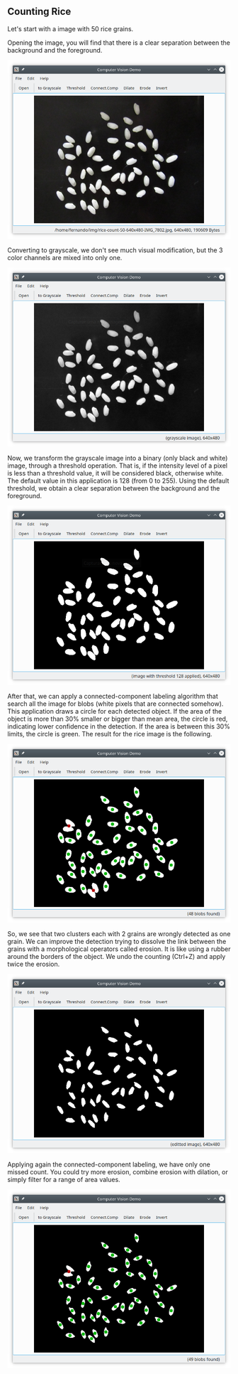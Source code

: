 ## Counting Rice

Let's start with a image with 50 rice grains.

Opening the image, you will find that there is a clear separation between the background and the foreground.

![Rice image!](load-rice-image.png?raw=true)

Converting to grayscale, we don't see much visual modification, but the 3 color channels are mixed into only one.

![Grayscale rice!](grayscale-rice-image.png?raw=true)

Now, we transform the grayscale image into a binary (only black and white) image, through a threshold operation. That is, if the intensity level of a pixel is less than a threshold value, it will be considered black, otherwise white. The default value in this application is 128 (from 0 to 255). Using the default threshold, we obtain a clear separation between the background and the foreground.

![Threshold 128 rice!](threshold-128-rice-image.png?raw=true)

After that, we can apply a connected-component labeling algorithm that search all the image for blobs (white pixels that are connected somehow). This application draws a circle for each detected object. If the area of the object is more than 30% smaller or bigger than mean area, the circle is red, indicating lower confidence in the detection. If the area is between this 30% limits, the circle is green. The result for the rice image is the following.

![Count rice!](count-rice-image.png?raw=true)

So, we see that two clusters each with 2 grains are wrongly detected as one grain. We can improve the detection trying to dissolve the link between the grains with a morphological operators called erosion. It is like using a rubber around the borders of the object. We undo the counting (Ctrl+Z) and apply twice the erosion. 

![Eroded rice image!](eroded2x-rice-image.png?raw=true)

Applying again the connected-component labeling, we have only one missed count. You could try more erosion, combine erosion with dilation, or simply filter for a range of area values.

![Count eroded rice image!](count-eroded-rice-image.png?raw=true)

